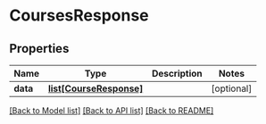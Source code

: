 # CoursesResponse

## Properties
Name | Type | Description | Notes
------------ | ------------- | ------------- | -------------
**data** | [**list[CourseResponse]**](CourseResponse.md) |  | [optional] 

[[Back to Model list]](README.md#documentation-for-models) [[Back to API list]](README.md#documentation-for-api-endpoints) [[Back to README]](README.md)


